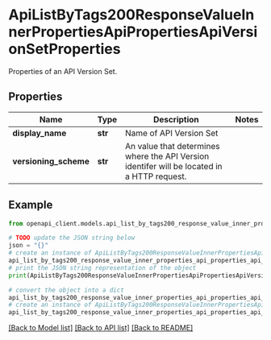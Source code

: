 # ApiListByTags200ResponseValueInnerPropertiesApiPropertiesApiVersionSetProperties

Properties of an API Version Set.

## Properties

Name | Type | Description | Notes
------------ | ------------- | ------------- | -------------
**display_name** | **str** | Name of API Version Set | 
**versioning_scheme** | **str** | An value that determines where the API Version identifer will be located in a HTTP request. | 

## Example

```python
from openapi_client.models.api_list_by_tags200_response_value_inner_properties_api_properties_api_version_set_properties import ApiListByTags200ResponseValueInnerPropertiesApiPropertiesApiVersionSetProperties

# TODO update the JSON string below
json = "{}"
# create an instance of ApiListByTags200ResponseValueInnerPropertiesApiPropertiesApiVersionSetProperties from a JSON string
api_list_by_tags200_response_value_inner_properties_api_properties_api_version_set_properties_instance = ApiListByTags200ResponseValueInnerPropertiesApiPropertiesApiVersionSetProperties.from_json(json)
# print the JSON string representation of the object
print(ApiListByTags200ResponseValueInnerPropertiesApiPropertiesApiVersionSetProperties.to_json())

# convert the object into a dict
api_list_by_tags200_response_value_inner_properties_api_properties_api_version_set_properties_dict = api_list_by_tags200_response_value_inner_properties_api_properties_api_version_set_properties_instance.to_dict()
# create an instance of ApiListByTags200ResponseValueInnerPropertiesApiPropertiesApiVersionSetProperties from a dict
api_list_by_tags200_response_value_inner_properties_api_properties_api_version_set_properties_from_dict = ApiListByTags200ResponseValueInnerPropertiesApiPropertiesApiVersionSetProperties.from_dict(api_list_by_tags200_response_value_inner_properties_api_properties_api_version_set_properties_dict)
```
[[Back to Model list]](../README.md#documentation-for-models) [[Back to API list]](../README.md#documentation-for-api-endpoints) [[Back to README]](../README.md)


